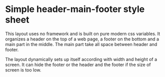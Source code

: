 # Simple header-main-footer style sheet

This layout uses no framework and is built on pure modern css variables. It organizes a header on the top of a web page, a footer on the bottom and a main part in the middle. The main part take all space between header and footer. 

The layout dynamically sets up itself according with width and height of a screen. It can hide the footer or the header and the footer if the size of screen is too low.
